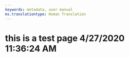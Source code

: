 ```yaml
---
keywords: metadata, user manual
ms.translationtype: Human Translation
---
```

# this is a test page 4/27/2020 11:36:24 AM